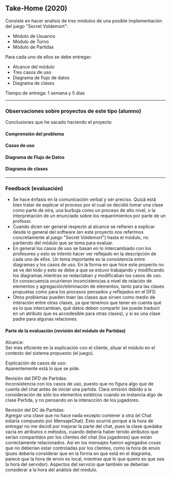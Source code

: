 ## Take-Home (2020)

Consiste en hacer analisis de tres módulos de una posible implementación del juego "Secret Voldemort":

* Módulo de Usuarios
* Módulo de Turno
* Módulo de Partidas

Para cada uno de ellos se debe entregar:

- Alcance del módulo
- Tres casos de uso
- Diagrama de flujo de datos
- Diagrama de clases

Tiempo de entrega: 1 semana y 5 días

---

### Observaciones sobre proyectos de este tipo (alumno)

Conclusiones que he sacado haciendo el proyecto

#### Comprensión del problema


#### Casos de uso  


#### Diagrama de Flujo de Datos  


#### Diagrama de clases  


---

### Feedback (evaluación)

* Se hace énfasis en la comunicación verbal y ser preciso. Quizá está bien tratar de explicar el proceso por el cual se decidió tomar una clase como parte de otra, una burbuja como un proceso de alto nivel, o la interpretación de un enunciado sobre los requerimientos por parte de un profesor.  
* Cuando dicen ser general respecto al alcance se refieren a explicar desde lo general del software (en este proyecto nos referimos concretamente al juego "Secret Voldemort") hasta el módulo, no partiendo del módulo que se toma para evaluar.  
* En general los casos de uso se basan en lo intercambiado con los profesores y esto se intentó hacer ver reflejado en la descripción de cada uno de ellos. Un tema importante es la consistencia entre diagramas y los casos de uso. En la forma en que hice este proyecto no se ve del todo y esto se debe a que se estuvo trabajando y modificando los diagramas mientras se redactaban y modificaban los casos de uso. En consecuencia ocurrieron inconcistencias a nivel de relación de elementos y agregación/eliminación de elementos, tanto para las clases propuetas como para los procesos pensados y reflejados en el DFD.  
* Otros problemas pueden traer las clases que sirven como medio de interación entre otras clases, ya que tenemos que tener en cuenta qué es lo que intercambian, qué datos deben compartir (se puede traducir en un atributo que es accedesible para otras clases), y si es una clase padre para algunas relaciones.  

#### Parte de la evaluación (revisión del módulo de Partidas)

Alcance:  
Ser más eficiente en la explicación con el cliente, situar el módulo en el contexto del sistema propuesto (el juego).  

Explicación de casos de uso:  
Aparentemente está lo que se pide.  

Revisión del DFD de Partidas:  
Inconsistencia con los casos de uso, puesto que no figura algo que de cuenta del chat antes de iniciar una partida. Clara omisión debido a la consideración de sólo los elementos estáticos cuando se instancia algo de clase Partida, y no pensando en la interacción de los jugadores.  

Revisión del DC de Partidas:  
Agregar una clase que no hace nada excepto contener a otra (el Chat estaría compuesto por MensajeChat). Esto ocurrió porque a la hora de entregar no me decidí por mejorar la parte del chat, pues la clase quedaba vacía en atributos o métodos, cuando debería haber tenido atributos que serían compartidos por los clientes del chat (los jugadores) que están correctamente relacionados. Así en los mensajes fueron agregados cosas que no deberían estar controladas por los clientes, como la hora de envío (pues debería considerar que en la forma en que está en el diagrama, parece que la hora de envío es local, mientras que lo que quiero es que sea la hora del servidor). Aspectos del servicio que también se deberían considerar a la hora del análisis del módulo.  
